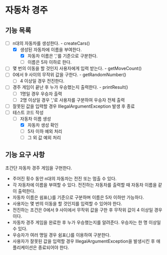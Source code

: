 # 자동차 경주

## 기능 목록

- [ ] n대의 자동차를 생성한다. - createCars()
  - [x] 생성된 자동차에 이름을 부여한다.
    - [x] 자동차 이름은 ','를 기준으로 구분한다.
    - [ ] 이름은 5자 이하로 한다.
- [ ] 몇 번의 이동을 할 것인지 사용자에게 입력 받는다. - getMoveCount()
- [ ] 0에서 9 사이의 무작위 값을 구한다. - getRandomNumber()
  - [ ] 4 이상일 경우 전진한다.
- [ ] 경주 게임이 끝난 후 누가 우승했는지 출력한다. - printResult()
  - [ ] 1명일 경우 우승자 출력
  - [ ] 2명 이상일 경우 ','로 사용자를 구분하여 우승자 전체 출력
- [ ] 잘못된 값을 입력할 경우 IllegalArgumentException 발생 후 종료
- [ ] 테스트 코드 작성
  - [ ] 자동차 이름 생성
    - [x] 자동차 생성 확인
    - [ ] 5자 이하 예외 처리
    - [ ] 그 외 값 예외 처리

## 기능 요구 사항

초간단 자동차 경주 게임을 구현한다.

* 주어진 횟수 동안 n대의 자동차는 전진 또는 멈출 수 있다.
* 각 자동차에 이름을 부여할 수 있다. 전진하는 자동차를 출력할 때 자동차 이름을 같이 출력한다.
* 자동차 이름은 쉼표(,)를 기준으로 구분하며 이름은 5자 이하만 가능하다.
* 사용자는 몇 번의 이동을 할 것인지를 입력할 수 있어야 한다.
* 전진하는 조건은 0에서 9 사이에서 무작위 값을 구한 후 무작위 값이 4 이상일 경우이다.
* 자동차 경주 게임을 완료한 후 누가 우승했는지를 알려준다. 우승자는 한 명 이상일 수 있다.
* 우승자가 여러 명일 경우 쉼표(,)를 이용하여 구분한다.
* 사용자가 잘못된 값을 입력할 경우 IllegalArgumentException을 발생시킨 후 애플리케이션은 종료되어야 한다.